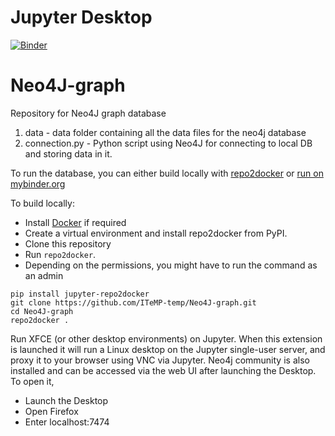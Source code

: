 # Jupyter Desktop
[![Binder](https://mybinder.org/badge_logo.svg)](https://mybinder.org/v2/gh/ITeMP-temp/Neo4J-graph/master?urlpath=desktop)
# Neo4J-graph
Repository for Neo4J graph database

1. data - data folder containing all the data files for the neo4j database
1. connection.py - Python script using Neo4J for connecting to local DB and storing data in it.


To run the database, you can either build locally with [repo2docker](https://repo2docker.readthedocs.io/) or [run on mybinder.org](https://mybinder.org/v2/gh/ITeMP-temp/Neo4J-graph/master?urlpath=desktop)

To build locally:

 * Install [Docker](https://www.docker.com/) if required
 * Create a virtual environment and install repo2docker from PyPI.
 * Clone this repository
 * Run ``repo2docker``. 
 * Depending on the permissions, you might have to run the command as an admin


```
pip install jupyter-repo2docker
git clone https://github.com/ITeMP-temp/Neo4J-graph.git
cd Neo4J-graph
repo2docker .
```

Run XFCE (or other desktop environments) on Jupyter.
When this extension is launched it will run a Linux desktop on the Jupyter single-user server, and proxy it to your browser using VNC via Jupyter.
Neo4j community is also installed and can be accessed via the web UI after launching the Desktop.
To open it,
 
* Launch the Desktop
* Open Firefox
* Enter localhost:7474
